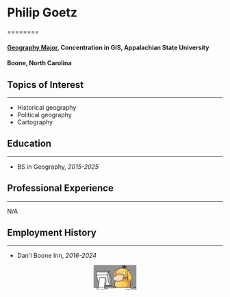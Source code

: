 # Philip Goetz
========

####  [Geography Major](https://geo.appstate.edu/), Concentration in GIS, Appalachian State University

#### Boone, North Carolina

## Topics of Interest
-----
+ Historical geography 
+ Political geography 
+ Cartography

## Education
----
+ BS in Geography, *2015-2025*


## Professional Experience
----
N/A

## Employment History
----
+ Dan'l Boone Inn, *2016-2024*

<center><img src="/img/CYMC8551.JPG" width='100'></center>